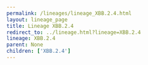 ```yaml
---
permalink: /lineages/lineage_XBB.2.4.html
layout: lineage_page
title: Lineage XBB.2.4
redirect_to: ../lineage.html?lineage=XBB.2.4
lineage: XBB.2.4
parent: None
children: ['XBB.2.4']
---
```

